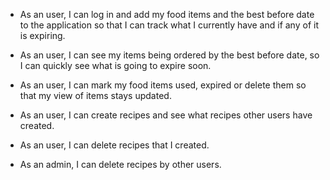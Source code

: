 * As an user, I can log in and add my food items and the best before date to the application so that I can track what I currently have and if any of it is expiring.  

* As an user, I can see my items being ordered by the best before date, so I can quickly see what is going to expire soon.  

* As an user, I can mark my food items used, expired or delete them so that my view of items stays updated.  

* As an user, I can create recipes and see what recipes other users have created.

* As an user, I can delete recipes that I created.

* As an admin, I can delete recipes by other users.
